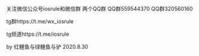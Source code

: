 关注微信公众号iosrule和微信群 
两个QQ群
QQ群559544370
QQ群320560160

tg群https://t.me/wx_iosrule


tg频道https://t.me/iosrule


by 红鲤鱼与绿鲤鱼与驴  2020.8.30
